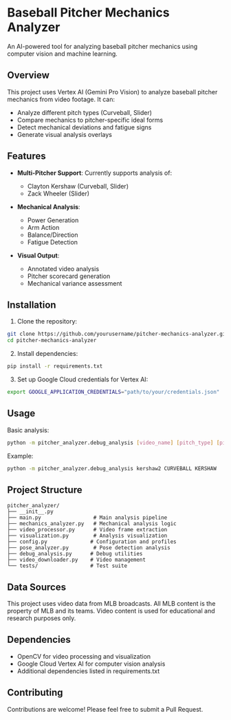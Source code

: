 # Baseball Pitcher Mechanics Analyzer

An AI-powered tool for analyzing baseball pitcher mechanics using computer vision and machine learning.

## Overview

This project uses Vertex AI (Gemini Pro Vision) to analyze baseball pitcher mechanics from video footage. It can:
- Analyze different pitch types (Curveball, Slider)
- Compare mechanics to pitcher-specific ideal forms
- Detect mechanical deviations and fatigue signs
- Generate visual analysis overlays

## Features

- **Multi-Pitcher Support**: Currently supports analysis of:
  - Clayton Kershaw (Curveball, Slider)
  - Zack Wheeler (Slider)

- **Mechanical Analysis**:
  - Power Generation
  - Arm Action
  - Balance/Direction
  - Fatigue Detection

- **Visual Output**:
  - Annotated video analysis
  - Pitcher scorecard generation
  - Mechanical variance assessment

## Installation

1. Clone the repository:
```bash
git clone https://github.com/yourusername/pitcher-mechanics-analyzer.git
cd pitcher-mechanics-analyzer
```

2. Install dependencies:
```bash
pip install -r requirements.txt
```

3. Set up Google Cloud credentials for Vertex AI:
```bash
export GOOGLE_APPLICATION_CREDENTIALS="path/to/your/credentials.json"
```

## Usage

Basic analysis:
```bash
python -m pitcher_analyzer.debug_analysis [video_name] [pitch_type] [pitcher_name]
```

Example:
```bash
python -m pitcher_analyzer.debug_analysis kershaw2 CURVEBALL KERSHAW
```

## Project Structure

```
pitcher_analyzer/
├── __init__.py
├── main.py                 # Main analysis pipeline
├── mechanics_analyzer.py   # Mechanical analysis logic
├── video_processor.py      # Video frame extraction
├── visualization.py        # Analysis visualization
├── config.py              # Configuration and profiles
├── pose_analyzer.py        # Pose detection analysis
├── debug_analysis.py      # Debug utilities
├── video_downloader.py    # Video management
└── tests/                 # Test suite
```

## Data Sources

This project uses video data from MLB broadcasts. All MLB content is the property of MLB and its teams. Video content is used for educational and research purposes only.

## Dependencies

- OpenCV for video processing and visualization
- Google Cloud Vertex AI for computer vision analysis
- Additional dependencies listed in requirements.txt

## Contributing

Contributions are welcome! Please feel free to submit a Pull Request.
